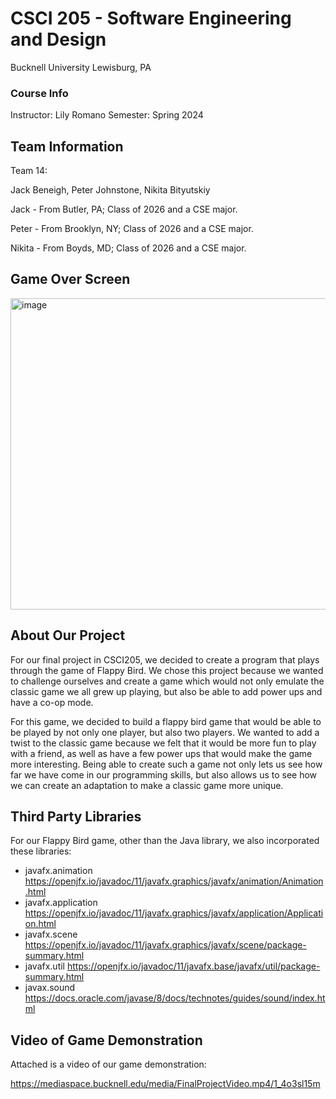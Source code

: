 # CSCI 205 - Software Engineering and Design
Bucknell University
Lewisburg, PA
### Course Info
Instructor: Lily Romano
Semester: Spring 2024
## Team Information
Team 14:

Jack Beneigh, Peter Johnstone, Nikita Bityutskiy

Jack - From Butler, PA; Class of 2026 and a CSE major.

Peter - From Brooklyn, NY; Class of 2026 and a CSE major.

Nikita - From Boyds, MD; Class of 2026 and a CSE major.

## Game Over Screen 
<img width="700" height="498" alt="image" src="https://github.com/user-attachments/assets/899291b1-1847-4e76-afe5-56590f94765c" />


## About Our Project
For our final project in CSCI205, we decided to create a program that plays through
the game of Flappy Bird. We chose this project because we wanted to challenge ourselves 
and create a game which would not only emulate the classic game we all grew up playing, 
but also be able to add power ups and have a co-op mode. 

For this game, we decided to build a flappy bird game that would be able to be played by 
not only one player, but also two players. We wanted to add a twist to the classic game 
because we felt that it would be more fun to play with a friend, as well as have a few power
ups that would make the game more interesting. Being able to create such a game not only lets 
us see how far we have come in our programming skills, but also allows us to see how we can create
an adaptation to make a classic game more unique.

## Third Party Libraries
For our Flappy Bird game, other than the Java library, we also incorporated these libraries:
- javafx.animation https://openjfx.io/javadoc/11/javafx.graphics/javafx/animation/Animation.html
- javafx.application https://openjfx.io/javadoc/11/javafx.graphics/javafx/application/Application.html
- javafx.scene https://openjfx.io/javadoc/11/javafx.graphics/javafx/scene/package-summary.html
- javafx.util https://openjfx.io/javadoc/11/javafx.base/javafx/util/package-summary.html
- javax.sound https://docs.oracle.com/javase/8/docs/technotes/guides/sound/index.html

## Video of Game Demonstration
Attached is a video of our game demonstration:


https://mediaspace.bucknell.edu/media/FinalProjectVideo.mp4/1_4o3sl15m

